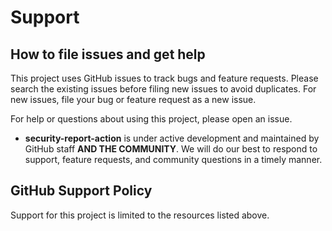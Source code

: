 # Support

## How to file issues and get help

This project uses GitHub issues to track bugs and feature requests. Please search the existing issues before filing new issues to avoid duplicates. For new issues, file your bug or feature request as a new issue.

For help or questions about using this project, please open an issue.

- **security-report-action** is under active development and maintained by GitHub staff **AND THE COMMUNITY**. We will do our best to respond to support, feature requests, and community questions in a timely manner.


## GitHub Support Policy

Support for this project is limited to the resources listed above.